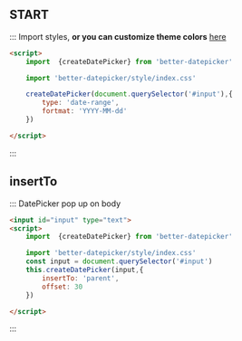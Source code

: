 ## START
::: Import styles, **or you can customize theme colors** [here](#/doc)
```html
<script>
    import  {createDatePicker} from 'better-datepicker'

    import 'better-datepicker/style/index.css'

    createDatePicker(document.querySelector('#input'),{
        type: 'date-range',
        fortmat: 'YYYY-MM-dd'
    })

</script>

```
:::


##  insertTo
::: DatePicker pop up on body
```html
<input id="input" type="text">
<script>
    import  {createDatePicker} from 'better-datepicker'

    import 'better-datepicker/style/index.css'
    const input = document.querySelector('#input')
    this.createDatePicker(input,{
        insertTo: 'parent',
        offset: 30
    })

</script>

```
:::

